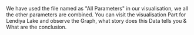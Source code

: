 We have used the file named as "All Parameters" in our visualisation, we all the other parameters are combined.
You can visit the visualisation Part for Lendiya Lake and observe the Graph, what story does this Data tells you & What are the conclusion.
